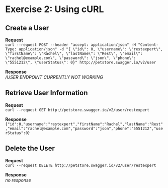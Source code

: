# Exercise 2: Using cURL

## Create a User
**Request**  
`curl --request POST --header "accept: application/json" -H "Content-Type: application/json" -d "{ \"id\": 0, \"username\": \"restexpert\", \"firstName\": \"Rachel\", \"lastName\": \"Rest\", \"email\": \"rachel@example.com\", \"password\": \"json\", \"phone\": \"5551212\", \"userStatus\": 0}" http://petstore.swagger.io/v2/user`  

**Response**  
_/USER ENDPOINT CURRENTLY NOT WORKING_  


## Retrieve User Information
**Request**  
`curl --request GET http://petstore.swagger.io/v2/user/restexpert`  

**Response**  
`{"id":0,"username":"restexpert","firstName":"Rachel","lastName":"Rest","email":"rachel@example.com","password":"json","phone":"5551212","userStatus":0}`


## Delete the User
**Request**  
`curl --request DELETE http://petstore.swagger.io/v2/user/restexpert`  

**Response**  
_no response_
